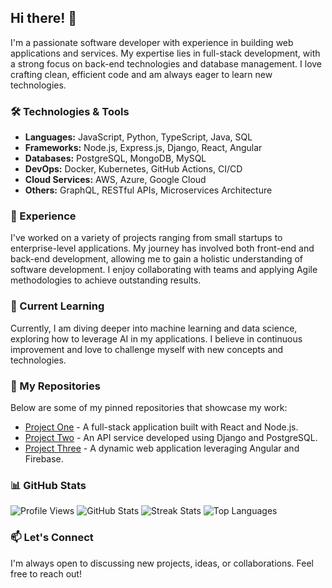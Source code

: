 ## Hi there! 👋

I'm a passionate software developer with experience in building web applications and services. My expertise lies in full-stack development, with a strong focus on back-end technologies and database management. I love crafting clean, efficient code and am always eager to learn new technologies.

### 🛠️ Technologies & Tools

- **Languages:** JavaScript, Python, TypeScript, Java, SQL
- **Frameworks:** Node.js, Express.js, Django, React, Angular
- **Databases:** PostgreSQL, MongoDB, MySQL
- **DevOps:** Docker, Kubernetes, GitHub Actions, CI/CD
- **Cloud Services:** AWS, Azure, Google Cloud
- **Others:** GraphQL, RESTful APIs, Microservices Architecture

### 🚀 Experience

I've worked on a variety of projects ranging from small startups to enterprise-level applications. My journey has involved both front-end and back-end development, allowing me to gain a holistic understanding of software development. I enjoy collaborating with teams and applying Agile methodologies to achieve outstanding results.

### 🌱 Current Learning

Currently, I am diving deeper into machine learning and data science, exploring how to leverage AI in my applications. I believe in continuous improvement and love to challenge myself with new concepts and technologies.

### 🔭 My Repositories

Below are some of my pinned repositories that showcase my work:

- [Project One](https://github.com/nathanieljackson944/project-one) - A full-stack application built with React and Node.js.
- [Project Two](https://github.com/nathanieljackson944/project-two) - An API service developed using Django and PostgreSQL.
- [Project Three](https://github.com/nathanieljackson944/project-three) - A dynamic web application leveraging Angular and Firebase.

### 📊 GitHub Stats

![Profile Views](https://komarev.com/ghpvc/?username=nathanieljackson944)
![GitHub Stats](https://github-readme-stats.vercel.app/api?username=nathanieljackson944&show_icons=true&theme=radical)
![Streak Stats](https://github-readme-streak-stats.herokuapp.com/?user=nathanieljackson944&theme=radical)
![Top Languages](https://github-readme-stats.vercel.app/api/top-langs/?username=nathanieljackson944&layout=compact&theme=radical)

### 📫 Let's Connect

I'm always open to discussing new projects, ideas, or collaborations. Feel free to reach out!
